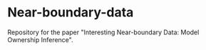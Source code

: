 # Near-boundary-data
Repository for the paper "Interesting Near-boundary Data: Model Ownership Inference".
